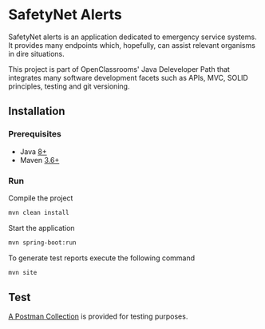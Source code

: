 # SafetyNet Alerts

SafetyNet alerts is an application dedicated to emergency service systems. It provides many endpoints which, hopefully, can assist relevant organisms in dire situations.

This project is part of OpenClassrooms' Java Deleveloper Path that integrates many software development facets such as APIs, MVC, SOLID principles, testing and git versioning.

## Installation

### Prerequisites

- Java [8+](https://adoptopenjdk.net/?variant=openjdk8&jvmVariant=hotspot)
- Maven [3.6+](https://maven.apache.org/download.cgi)

### Run

Compile the project

```bash
mvn clean install
```
Start the application

```bash
mvn spring-boot:run
```

To generate test reports execute the following command

```bash
mvn site
```

## Test
[A Postman Collection](SafetyNet%20Alerts.postman_collection.json) is provided for testing purposes.
